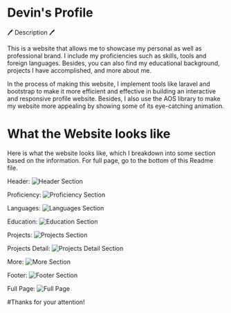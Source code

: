 # Devin's Profile

🖊️ Description 🖊️

This is a website that allows me to showcase my personal as well as professional brand. I include my proficiencies such as skills, tools and foreign languages. Besides, you can also find my educational background, projects I have accomplished, and more about me.

In the process of making this website, I implement tools like laravel and bootstrap to make it more efficient and effective in building an interactive and responsive profile website. Besides, I also use the AOS library to make my website more appealing by showing some of its eye-catching animation.

# What the Website looks like

Here is what the website looks like, which I breakdown into some section based on the information. For full page, go to the bottom of this Readme file.

Header:
![Header Section](https://github.com/devinwong278/My_Profile/blob/main/documentation/1.%20header.png)

Proficiency:
![Proficiency Section](https://github.com/devinwong278/My_Profile/blob/main/documentation/2.%20Proficiency.png)

Languages:
![Languages Section](https://github.com/devinwong278/My_Profile/blob/main/documentation/3.%20Language.png)

Education:
![Education Section](https://github.com/devinwong278/My_Profile/blob/main/documentation/4.%20Education.png)

Projects:
![Projects Section](https://github.com/devinwong278/My_Profile/blob/main/documentation/5.%20Projects.png)

Projects Detail:
![Projects Detail Section](https://github.com/devinwong278/My_Profile/blob/main/documentation/6.%20Projects_detail.png)

More:
![More Section](https://github.com/devinwong278/My_Profile/blob/main/documentation/7.%20More.png)

Footer:
![Footer Section](https://github.com/devinwong278/My_Profile/blob/main/documentation/8.%20Footer.png)

Full Page:
![Full Page](https://github.com/devinwong278/My_Profile/blob/main/documentation/full%20page.png)

#Thanks for your attention!
